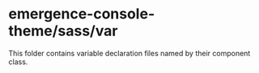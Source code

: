 # emergence-console-theme/sass/var

This folder contains variable declaration files named by their component class.
